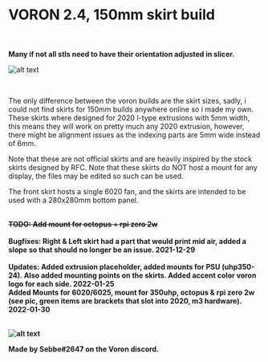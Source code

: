 
<h1> VORON 2.4, 150mm skirt build </h1><br>

<br>
<B> Many if not all stls need to have their orientation adjusted in slicer. </B><br>

![alt text](https://i.imgur.com/clIkP2o.png)

<br>

The only difference between the voron builds are the skirt sizes, sadly, i could not find skirts for 150mm builds anywhere online so i made my own. 
These skirts where designed for 2020 I-type extrusions with 5mm width, this means they will work on pretty much any 2020 extrusion, however, there might be alignment issues as the indexing parts are 5mm wide instead of 6mm.<br>

Note that these are not official skirts and are heavily inspired by the stock skirts designed by RFC. 
Note that these skirts do NOT host a mount for any display, the files may be edited so such can be used. <br>

The front skirt hosts a single 6020 fan, and the skirts are intended to be used with a 280x280mm bottom panel. <br><br>

<del><B> TODO: Add mount for octopus + rpi zero 2w </B></del><br><br>
<B> Bugfixes: Right & Left skirt had a part that would print mid air, added a slope so that should no longer be an issue. 2021-12-29 </B> <br><br>
<B> Updates: Added extrusion placeholder, added mounts for PSU (uhp350-24). Also added mounting points on the skirts. Added accent color voron logo for each side. 2022-01-25</B> <br> <B> Added Mounts for 6020/6025, mount for 350uhp, octopus & rpi zero 2w (see pic, green items are brackets that slot into 2020, m3 hardware). 2022-01-30 <B> <br><br>

![alt text](https://i.imgur.com/QZugPbe.png)


Made by Sebbe#2647 on the Voron discord. 
